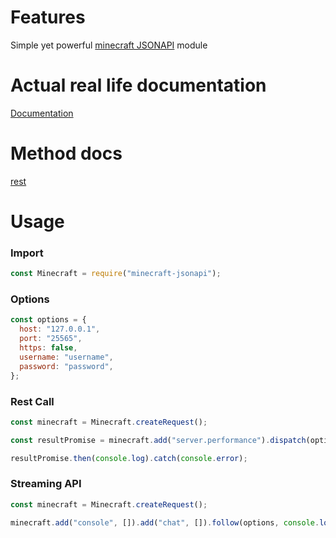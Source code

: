 # Features

Simple yet powerful [minecraft JSONAPI](https://github.com/alecgorge/jsonapi) module

# Actual real life documentation

[Documentation](https://macdja38.github.io/minecraft-jsonapi)

# Method docs
[rest](http://mcjsonapi.com/apidocs/)

# Usage

### Import
```js
const Minecraft = require("minecraft-jsonapi");
```

### Options
```js
const options = {
  host: "127.0.0.1",
  port: "25565",
  https: false,
  username: "username",
  password: "password",
};
```

### Rest Call
```js
const minecraft = Minecraft.createRequest();

const resultPromise = minecraft.add("server.performance").dispatch(options);

resultPromise.then(console.log).catch(console.error);
```

### Streaming API
```js
const minecraft = Minecraft.createRequest();

minecraft.add("console", []).add("chat", []).follow(options, console.log)
```
